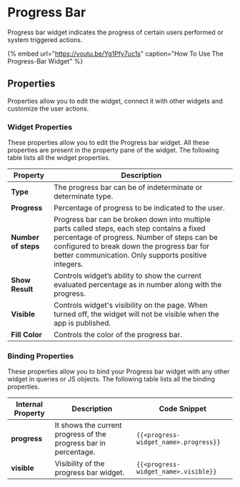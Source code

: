 # Progress Bar

Progress bar widget indicates the progress of certain users performed or system triggered actions.

{% embed url="https://youtu.be/Yg1Pfy7uc1s" caption="How To Use The Progress-Bar Widget" %}

## Properties

Properties allow you to edit the widget, connect it with other widgets and customize the user actions.

### Widget Properties

These properties allow you to edit the Progress bar widget. All these properties are present in the property pane of the widget. The following table lists all the widget properties.



| Property            | Description                                                                                                                                                                                                                                      |
| ------------------- | ------------------------------------------------------------------------------------------------------------------------------------------------------------------------------------------------------------------------------------------------ |
| **Type**            | The progress bar can be of indeterminate or determinate type.                                                                                                                                                                                    |
| **Progress**        | Percentage of progress to be indicated to the user.                                                                                                                                                                                              |
| **Number of steps** | Progress bar can be broken down into multiple parts called steps, each step contains a fixed percentage of progress. Number of steps can be configured to break down the progress bar for better communication. Only supports positive integers. |
| **Show Result**     | Controls widget’s ability to show the current evaluated percentage as in number along with the progress.                                                                                                                                         |
| **Visible**         | Controls widget's visibility on the page. When turned off, the widget will not be visible when the app is published.                                                                                                                             |
| **Fill Color**      | Controls the color of the progress bar.                                                                                                                                                                                                          |

### Binding Properties

These properties allow you to bind your Progress bar widget with any other widget in queries or JS objects. The following table lists all the binding properties.

| Internal Property | Description                                                      | Code Snippet                          |
| ----------------- | ---------------------------------------------------------------- | ------------------------------------- |
| **progress**      | It shows the current progress of the progress bar in percentage. | `{{<progress-widget_name>.progress}}` |
| **visible**       | Visibility of the progress bar widget.                           | `{{<progress-widget_name>.visible}}`  |
